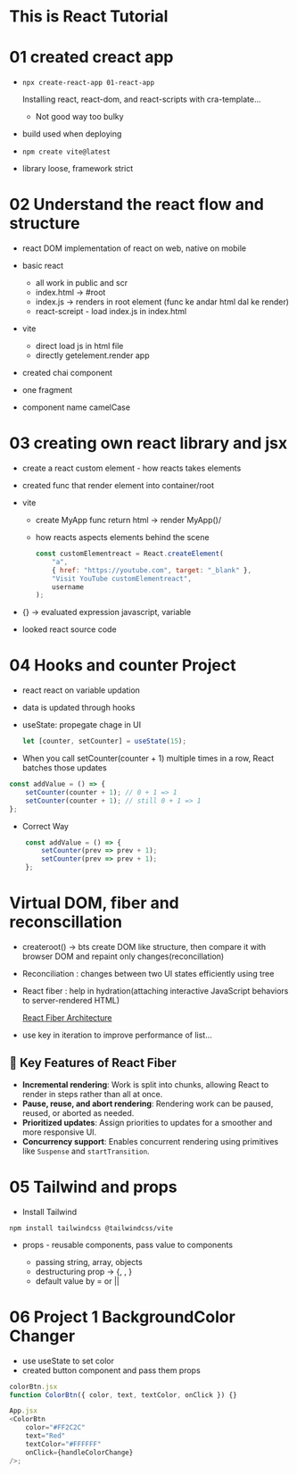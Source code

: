 # This is React Tutorial

# 01 created creact app

-   `npx create-react-app 01-react-app`

    Installing react, react-dom, and react-scripts with cra-template...

    -   Not good way too bulky

-   build used when deploying

-   `npm create vite@latest`

-   library loose, framework strict

# 02 Understand the react flow and structure

-   react DOM implementation of react on web, native on mobile

-   basic react

    -   all work in public and scr
    -   index.html -> #root
    -   index.js -> renders in root element (func ke andar html dal ke render)
    -   react-screipt - load index.js in index.html

-   vite
    -   direct load js in html file
    -   directly getelement.render app
-   created chai component
-   one fragment
-   component name camelCase

# 03 creating own react library and jsx

-   create a react custom element - how reacts takes elements
-   created func that render element into container/root

-   vite

    -   create MyApp func return html -> render MyApp()/ <MyApp/>

    -   how reacts aspects elements behind the scene

        ```javascript
        const customElementreact = React.createElement(
            "a",
            { href: "https://youtube.com", target: "_blank" },
            "Visit YouTube customElementreact",
            username
        );
        ```

-   {} -> evaluated expression javascript, variable

-   looked react source code

# 04 Hooks and counter Project

-   react react on variable updation

-   data is updated through hooks

-   useState: propegate chage in UI

    ```javascript
    let [counter, setCounter] = useState(15);
    ```

-   When you call setCounter(counter + 1) multiple times in a row, React batches those updates

```javascript
const addValue = () => {
    setCounter(counter + 1); // 0 + 1 => 1
    setCounter(counter + 1); // still 0 + 1 => 1
};
```

-   Correct Way

```Javascript
    const addValue = () => {
        setCounter(prev => prev + 1);
        setCounter(prev => prev + 1);
    };
```

# Virtual DOM, fiber and reconscillation

-   createroot() -> bts create DOM like structure, then compare it with browser DOM and repaint only changes(reconcillation)

-   Reconciliation : changes between two UI states efficiently using tree

-   React fiber : help in hydration(attaching interactive JavaScript behaviors to server-rendered HTML)

    [React Fiber Architecture](https://github.com/acdlite/react-fiber-architecture)

-   use key in iteration to improve performance of list...

## 🔑 Key Features of React Fiber

-   **Incremental rendering**: Work is split into chunks, allowing React to render in steps rather than all at once.
-   **Pause, reuse, and abort rendering**: Rendering work can be paused, reused, or aborted as needed.
-   **Prioritized updates**: Assign priorities to updates for a smoother and more responsive UI.
-   **Concurrency support**: Enables concurrent rendering using primitives like `Suspense` and `startTransition`.

# 05 Tailwind and props

-   Install Tailwind

`npm install tailwindcss @tailwindcss/vite`

-   props - reusable components, pass value to components

    -   passing string, array, objects
    -   destructuring prop -> {, , }
    -   default value by = or ||

# 06 Project 1 BackgroundColor Changer

-   use useState to set color
-   created button component and pass them props

```javascript
colorBtn.jsx
function ColorBtn({ color, text, textColor, onClick }) {}

App.jsx
<ColorBtn
    color="#FF2C2C"
    text="Red"
    textColor="#FFFFFF"
    onClick={handleColorChange}
/>;
```
